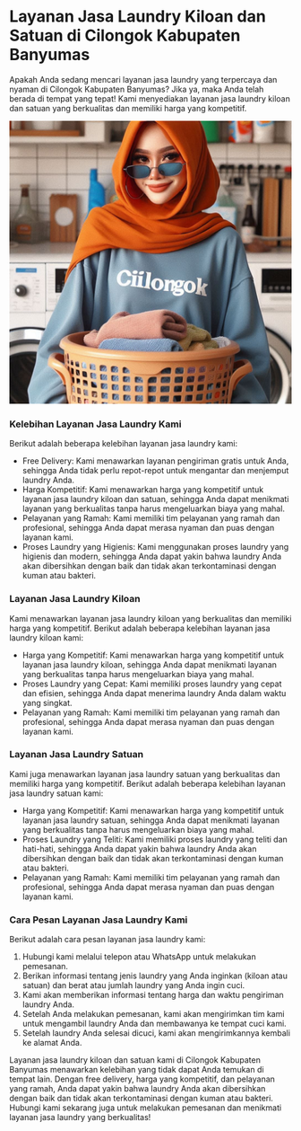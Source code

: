 # Layanan Jasa Laundry Kiloan dan Satuan di Cilongok Kabupaten Banyumas

Apakah Anda sedang mencari layanan jasa laundry yang terpercaya dan nyaman di Cilongok Kabupaten Banyumas? Jika ya, maka Anda telah berada di tempat yang tepat! Kami menyediakan layanan jasa laundry kiloan dan satuan yang berkualitas dan memiliki harga yang kompetitif.

![Jasa Laundry Kiloan dan Satuan di Cilongok Banyumas](https://raw.githubusercontent.com/bandardeterjen/banyumas/refs/heads/images/bd-banyumas-cilongok.jpg)


### Kelebihan Layanan Jasa Laundry Kami

Berikut adalah beberapa kelebihan layanan jasa laundry kami:
- Free Delivery: Kami menawarkan layanan pengiriman gratis untuk Anda, sehingga Anda tidak perlu repot-repot untuk mengantar dan menjemput laundry Anda.
- Harga Kompetitif: Kami menawarkan harga yang kompetitif untuk layanan jasa laundry kiloan dan satuan, sehingga Anda dapat menikmati layanan yang berkualitas tanpa harus mengeluarkan biaya yang mahal.
- Pelayanan yang Ramah: Kami memiliki tim pelayanan yang ramah dan profesional, sehingga Anda dapat merasa nyaman dan puas dengan layanan kami.
- Proses Laundry yang Higienis: Kami menggunakan proses laundry yang higienis dan modern, sehingga Anda dapat yakin bahwa laundry Anda akan dibersihkan dengan baik dan tidak akan terkontaminasi dengan kuman atau bakteri.

### Layanan Jasa Laundry Kiloan

Kami menawarkan layanan jasa laundry kiloan yang berkualitas dan memiliki harga yang kompetitif. Berikut adalah beberapa kelebihan layanan jasa laundry kiloan kami:
- Harga yang Kompetitif: Kami menawarkan harga yang kompetitif untuk layanan jasa laundry kiloan, sehingga Anda dapat menikmati layanan yang berkualitas tanpa harus mengeluarkan biaya yang mahal.
- Proses Laundry yang Cepat: Kami memiliki proses laundry yang cepat dan efisien, sehingga Anda dapat menerima laundry Anda dalam waktu yang singkat.
- Pelayanan yang Ramah: Kami memiliki tim pelayanan yang ramah dan profesional, sehingga Anda dapat merasa nyaman dan puas dengan layanan kami.


### Layanan Jasa Laundry Satuan

Kami juga menawarkan layanan jasa laundry satuan yang berkualitas dan memiliki harga yang kompetitif. Berikut adalah beberapa kelebihan layanan jasa laundry satuan kami:
- Harga yang Kompetitif: Kami menawarkan harga yang kompetitif untuk layanan jasa laundry satuan, sehingga Anda dapat menikmati layanan yang berkualitas tanpa harus mengeluarkan biaya yang mahal.
- Proses Laundry yang Teliti: Kami memiliki proses laundry yang teliti dan hati-hati, sehingga Anda dapat yakin bahwa laundry Anda akan dibersihkan dengan baik dan tidak akan terkontaminasi dengan kuman atau bakteri.
- Pelayanan yang Ramah: Kami memiliki tim pelayanan yang ramah dan profesional, sehingga Anda dapat merasa nyaman dan puas dengan layanan kami.

### Cara Pesan Layanan Jasa Laundry Kami

Berikut adalah cara pesan layanan jasa laundry kami:
1. Hubungi kami melalui telepon atau WhatsApp untuk melakukan pemesanan.
2. Berikan informasi tentang jenis laundry yang Anda inginkan (kiloan atau satuan) dan berat atau jumlah laundry yang Anda ingin cuci.
3. Kami akan memberikan informasi tentang harga dan waktu pengiriman laundry Anda.
4. Setelah Anda melakukan pemesanan, kami akan mengirimkan tim kami untuk mengambil laundry Anda dan membawanya ke tempat cuci kami.
5. Setelah laundry Anda selesai dicuci, kami akan mengirimkannya kembali ke alamat Anda.


Layanan jasa laundry kiloan dan satuan kami di Cilongok Kabupaten Banyumas menawarkan kelebihan yang tidak dapat Anda temukan di tempat lain. Dengan free delivery, harga yang kompetitif, dan pelayanan yang ramah, Anda dapat yakin bahwa laundry Anda akan dibersihkan dengan baik dan tidak akan terkontaminasi dengan kuman atau bakteri. Hubungi kami sekarang juga untuk melakukan pemesanan dan menikmati layanan jasa laundry yang berkualitas!
